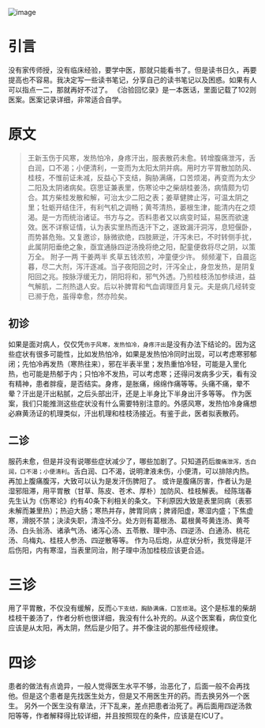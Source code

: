 ![image](http://upload-images.jianshu.io/upload_images/9738519-1a4e5124a4ef7deb?imageMogr2/auto-orient/strip%7CimageView2/2/w/1240)

# 引言
没有家传师授，没有临床经验，要学中医，那就只能看书了。但是读书日久，再要提高也不容易。我决定写一些读书笔记，分享自己的读书笔记以及困惑。如果有人可以指点一二，那就再好不过了。
《治验回忆录》是一本医话，里面记载了102则医案。医案记录详细，非常适合自学。

# 原文
> 王新玉伤于风寒，发热怕冷，身疼汗出，服表散药未愈。转增腹痛泄泻，舌白润，口不渴；小便清利，一变而为太阳太阴并病。用时方平胃散加防风、桂枝，不惟前证未减，反益心下支结，胸胁满痛，口苦烦渴，再变而为太少二阳及太阴诸病矣。窃思证兼表里，伤寒论中之柴胡桂姜汤，病情颇为切合。其方柴桂发散和解，可治太少二阳之表；姜草健脾止泻，可温太阴之里；牡蛎开结住汗，有利气机之调畅；黄芩清热，蒌根生津，能清内在之烦渴。是一方而统治诸证。书方与之。否料患者又以病变时延，易医而欲速效。医不详察证情，认为表实里热而迭汗下之，遂致漏汗洞泻，息短偃卧，而势甚危殆。又复邀诊，脉微欲绝，四肢厥逆，汗泻未已，不时转侧手扰，此属阴阳垂绝之象，亟宜通脉四逆汤挽将绝之阳，配童便救将尽之阴，以策万全。
附子一两 干姜两半 炙草五钱浓煎，冲童便少许。
频频灌下，自晨迄暮，尽二大剂，泻汗逐减。当子夜阳回之时，汗泻全止，身忽发热，是阴复阳回之兆。按脉浮缓无力，阴阳将和，邪气外透。乃煎桂枝汤加参续进，益气解肌，二剂热退人安。后以补脾胃和气血调理匝月复元。夫是病几经转变已濒于危，虽得幸愈，然亦险矣。

## 初诊
如果是面对病人，仅仅凭`伤于风寒，发热怕冷，身疼汗出`是没有办法下结论的。因为这些症状有很多可能性，比如发热怕冷，如果是发热怕冷同时出现，可以考虑寒邪郁闭；先怕冷再发热（寒热往来），邪在半表半里；发热重怕冷轻，可能是入里化热，也可能是热郁于内；只怕冷不发热，可以考虑寒；还得问发病多少天，看有没有精神，患者胖瘦，是否结实。身疼，是胀痛，绵绵作痛等等。头痛不痛，晕不晕？汗出是汗出粘腻，之后头部出汗，还是上半身比下半身出汗多等等。
作为医案，我们只能推测这些症状没有什么需要特别注意的。外感风寒，发热怕冷身痛想必麻黄汤证的机理类似，汗出机理和桂枝汤接近。有鉴于此，医者拟表散药。

## 二诊
服药未愈，但是并没有说哪些症状减少了，哪些加剧了。只知道药后`腹痛泄泻，舌白润，口不渴；小便清利`。舌白润、口不渴，说明津液未伤，小便清，可以排除内热。再加上腹痛腹泻，大致可以认为是发汗伤脾阳了。 或许是腹痛厉害，作者认为是湿邪阻滞，用平胃散（甘草、陈皮、苍术、厚朴）加防风、桂枝解表。
经陈瑞春先生认为《伤寒论》约有40条下利相关的条文。下利原因大致是表里同病（表邪未解而兼里热）；热迫大肠；寒热并存，脾胃同病；脾肾阳虚，寒湿内盛；下焦虚寒，滑脱不禁；決渎失职，清浊不分。处方则有葛根汤、葛根黄芩黄连汤、黄芩汤、白头翁汤、诸承气汤、诸泻心汤、五苓散、理中汤、四逆汤、白通汤、桃花汤、乌梅丸、桂枝人参汤、四逆散等等。
作为马后炮，从症状分析，我觉得是汗后伤阳，内有寒湿，当表里同治，附子理中汤加桂枝应该更合适。

# 三诊
用了平胃散，不仅没有缓解，反而`心下支结，胸胁满痛，口苦烦渴`。这个是标准的柴胡桂枝干姜汤了，作者分析也很详细，我没有什么补充的。从这个医案看，病位变化应该是从太阳，再太阴，然后是少阳了。并不像注说的那些传经规律。

# 四诊
患者的做法有点诡异，一般人觉得医生水平不够，治恶化了，后面一般不会再找他。但是这个患者是先找医生处方，但是又不用医生开的药。而去换另外一个医生。
另外一个医生没有章法，汗下乱来，差点把患者治死了。再后面用四逆汤救阳等等，作者解释得比较详细，并且按照现在的条件，应该是在ICU了。
